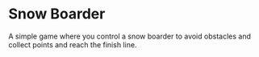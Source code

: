# Snow Boarder

A simple game where you control a snow boarder to avoid obstacles and collect points and reach the finish line.